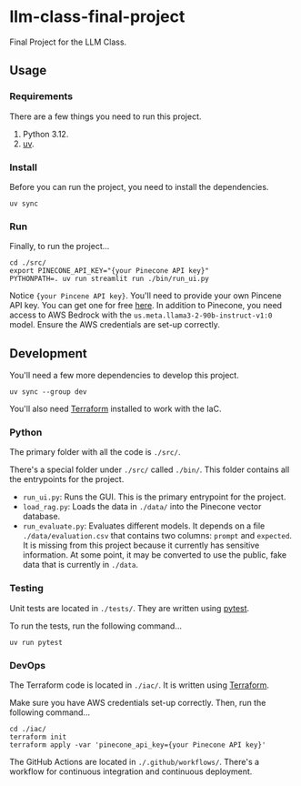 # llm-class-final-project

Final Project for the LLM Class.

## Usage

### Requirements

There are a few things you need to run this project.

1. Python 3.12.
2. [uv](https://docs.astral.sh/uv/).

### Install

Before you can run the project, you need to install the dependencies.

```shell
uv sync
```

### Run

Finally, to run the project...

```shell
cd ./src/
export PINECONE_API_KEY="{your Pinecone API key}"
PYTHONPATH=. uv run streamlit run ./bin/run_ui.py
```

Notice `{your Pincene API key}`.  You'll need to provide your own Pincene API key.  You can get one for free
[here](https://www.pinecone.io).  In addition to Pinecone, you need access to AWS Bedrock with the
`us.meta.llama3-2-90b-instruct-v1:0` model.  Ensure the AWS credentials are set-up correctly.

## Development

You'll need a few more dependencies to develop this project.

```shell
uv sync --group dev
```

You'll also need [Terraform](https://www.terraform.io/) installed to work with the IaC.

### Python

The primary folder with all the code is `./src/`.

There's a special folder under `./src/` called `./bin/`.  This folder contains all the entrypoints for the project.

- `run_ui.py`: Runs the GUI.  This is the primary entrypoint for the project.
- `load_rag.py`: Loads the data  in `./data/` into the Pinecone vector database.
- `run_evaluate.py`: Evaluates different models.  It depends on a file `./data/evaluation.csv` that contains two
  columns: `prompt` and `expected`.  It is missing from this project because it currently has sensitive information.  At
  some point, it may be converted to use the public, fake data that is currently in `./data`.

### Testing

Unit tests are located in `./tests/`.  They are written using [pytest](https://pytest.org/).

To run the tests, run the following command...

```shell
uv run pytest
```

### DevOps

The Terraform code is located in `./iac/`.  It is written using [Terraform](https://www.terraform.io/).

Make sure you have AWS credentials set-up correctly.  Then, run the following command...

```shell
cd ./iac/
terraform init
terraform apply -var 'pinecone_api_key={your Pinecone API key}'
```

The GitHub Actions are located in `./.github/workflows/`.  There's a workflow for continuous integration and continuous
deployment.
